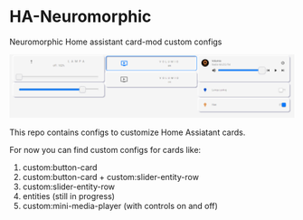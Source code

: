 # HA-Neuromorphic
Neuromorphic Home assistant card-mod custom configs

![alt text](https://github.com/maskaz/HA-Neuromorphic/blob/main/Neuromorphic.PNG)

This repo contains configs to customize Home Assiatant cards.

For now you can find custom configs for cards like:

1. custom:button-card
2. custom:button-card + custom:slider-entity-row
3. custom:slider-entity-row
4. entities (still in progress)
5. custom:mini-media-player (with controls on and off)


